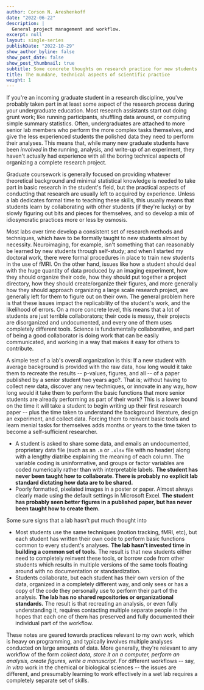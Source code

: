 ```yaml
---
author: Corson N. Areshenkoff
date: "2022-06-22"
description: |
  General project management and workflow.
excerpt: null
layout: single-series
publishDate: "2022-10-29"
show_author_byline: false
show_post_date: false
show_post_thumbnail: true
subtitle: Some concrete thoughts on research practice for new students.
title: The mundane, technical aspects of scientific practice
weight: 1
---
```


If you're an incoming graduate student in a research discipline, you've probably taken part in at least some aspect of the research process during your undergraduate education. Most research assistants start out doing grunt work; like running participants, shuffling data around, or computing simple summary statistics. Often, undergraduates are attached to more senior lab members who perform the more complex tasks themselves, and give the less experienced students the polished data they need to perform their analyses. This means that, while many new graduate students have been *involved* in the running, analysis, and write-up of an experiment, they haven't actually had experience with all the boring technical aspects of organizing a complete research project.

Graduate coursework is generally focused on providing whatever theoretical background and minimal statistical knowledge is needed to take part in basic research in the student's field, but the practical aspects of conducting that research are usually left to acquired by experience. Unless a lab dedicates formal time to teaching these skills, this usually means that students learn by collaborating with other students (if they're lucky) or by slowly figuring out bits and pieces for themselves, and so develop a mix of idiosyncratic practices more or less by osmosis.

Most labs over time develop a consistent set of research methods and techniques, which have to be formally taught to new students almost by necessity. Neuroimaging, for example, isn't something that can reasonably be learned by new students through self-study; and when I started my doctoral work, there were formal procedures in place to train new students in the use of fMRI. On the other hand, issues like how a student should deal with the huge quantity of data produced by an imaging experiment, how they should organize their code, how they should put together a project directory, how they should create/organize their figures, and more generally how they should approach organizing a large scale research project, are generally left for them to figure out on their own. The general problem here is that these issues impact the replicability of the student's work, and the likelihood of errors. On a more concrete level, this means that a lot of students are just terrible collaborators; their code is messy, their projects are disorganized and undocumented, and every one of them uses completely different tools. Science is fundamentally collaborative, and part of being a good collaborator is doing work that can be easily communicated, and working in a way that makes it easy for others to contribute. 

A simple test of a lab's overall organization is this: If a new student with average background is provided with the raw data, how long would it take them to recreate the results -- p-values, figures, and all -- of a paper published by a senior student two years ago?. That is; without having to collect new data, discover any new techniques, or innovate in any way, how long would it take them to perform the basic functions that more senior students are already performing as part of their work? This is a lower bound on the time it will take a student to begin writing up their first research paper -- plus the time taken to understand the background literature, design an experiment, and collect data. Forcing them to reinvent basic tools and learn menial tasks for themselves adds months or years to the time taken to become a self-sufficient researcher.

* A student is asked to share some data, and emails an undocumented, proprietary data file (such as an `.m` or `.xlsx` file with no header) along with a lengthy diatribe explaining the meaning of each column. The variable coding is uninformative, and groups or factor variables are coded numerically rather than with interpretable labels. **The student has never been taught how to collaborate. There is probably no explicit lab standard dictating how data are to be shared.**
* Poorly formatted, pixelated images in a poster or paper. Almost always clearly made using the default settings in Microsoft Excel. **The student has probably seen better figures in a published paper, but has never been taught how to create them.**

Some sure signs that a lab hasn't put much thought into 

* Most students use the same techniques (motion tracking, fMRI, etc), but each student has written their own code to perform basic functions common to every student's analyses. **The lab hasn't invested time in building a common set of tools.** The result is that new students either need to completely reinvent these tools, or borrow code from other students which results in multiple versions of the same tools floating around with no documentation or standardization.
* Students collaborate, but each student has their own version of the data, organized in a completely different way, and only sees or has a copy of the code they personally use to perform their part of the analysis. **The lab has no shared repositories or organizational standards.** The result is that recreating an analysis, or even fully understanding it, requires contacting multiple separate people in the hopes that each one of them has preserved and fully documented their individual part of the workflow.

These notes are geared towards practices relevant to my own work, which is heavy on programming, and typically involves multiple analyses conducted on large amounts of data. More generally, they're relevant to any workflow of the form *collect data, store it on a computer, perform an analysis, create figures, write a manuscript*. For different workflows -- say, *in vitro* work in the chemical or biological sciences -- the issues are different, and presumably learning to work effectively in a wet lab requires a completely separate set of skills.